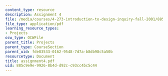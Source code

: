 ```yaml
---
content_type: resource
description: Assignment 4
file: /media/courses/4-273-introduction-to-design-inquiry-fall-2001/885c9e9e99268b4dd92cc93cc4bc5c44_assignment4.pdf
file_type: application/pdf
learning_resource_types:
- Projects
ocw_type: OCWFile
parent_title: Projects
parent_type: CourseSection
parent_uid: fde83533-0162-9548-7d7a-b8db98c5a50b
resourcetype: Document
title: assignment4.pdf
uid: 885c9e9e-9926-8b4d-d92c-c93cc4bc5c44
---
```

